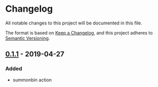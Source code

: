 # Changelog
All notable changes to this project will be documented in this file.

The format is based on [Keep a Changelog](https://keepachangelog.com/en/1.0.0/),
and this project adheres to [Semantic Versioning](https://semver.org/spec/v2.0.0.html).

## [0.1.1] - 2019-04-27
### Added
- summonbin action

[0.1.1]: https://github.com/summonbin/fastlane-plugin-summonbin/releases/tag/0.1.1
